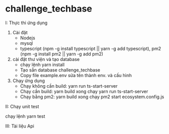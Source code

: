 # challenge_techbase

I: Thực thi ứng dụng

1. Cài đặt
   - Nodejs
   - mysql
   - typescript (npm -g install typescript || yarn -g add typescript), pm2 (npm -g install pm2 || yarn -g add pm2)
2. cài đặt thư viện và tạo database
   - chạy lệnh yarn install
   - Tạo sẵn database challenge_techbase
   - Copy file example.env sửa tên thành env. và cấu hình
3. Chạy ứng dụng
   - Chạy không cần build: yarn run ts-start-server
   - Chạy cần build: yarn build xong chạy yarn run ts-start-server
   - Chạy bằng pm2: yarn build xong chạy pm2 start ecosystem.config.js

II: Chạy unit test

chạy lệnh yarn test

III: Tài liệu Api
